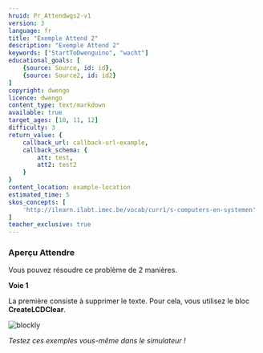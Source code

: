 ```yaml
---
hruid: Pr_Attendwgs2-v1
version: 3
language: fr
title: "Exemple Attend 2"
description: "Exemple Attend 2"
keywords: ["StartToDwenguino", "wacht"]
educational_goals: [
    {source: Source, id: id}, 
    {source: Source2, id: id2}
]
copyright: dwengo
licence: dwengo
content_type: text/markdown
available: true
target_ages: [10, 11, 12]
difficulty: 3
return_value: {
    callback_url: callback-url-example,
    callback_schema: {
        att: test,
        att2: test2
    }
}
content_location: example-location
estimated_time: 5
skos_concepts: [
    'http://ilearn.ilabt.imec.be/vocab/curr1/s-computers-en-systemen'
]
teacher_exclusive: true
---
```


### Aperçu Attendre

Vous pouvez résoudre ce problème de 2 manières.

**Voie 1**

La première consiste à supprimer le texte. Pour cela, vous utilisez le bloc **CreateLCDClear**.

![blockly](@learning-object/WACHTwgs2-v1/fr/3)

*Testez ces exemples vous-même dans le simulateur !*